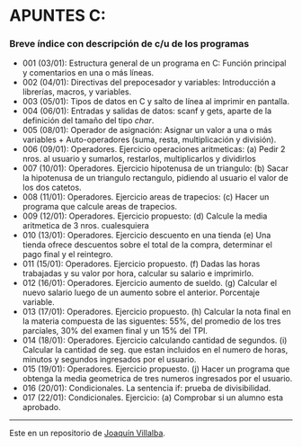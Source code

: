 # APUNTES C: 
### Breve índice con descripción de c/u de los programas

- 001 (03/01): Estructura general de un programa en C: Función principal y comentarios en una o más líneas.
- 002 (04/01): Directivas del prepocesador y variables: Introducción a librerías, macros, y variables.
- 003 (05/01): Tipos de datos en C y salto de línea al imprimir en pantalla.
- 004 (06/01): Entradas y salidas de datos: scanf y gets, aparte de la definición del tamaño del tipo *char*.
- 005 (08/01): Operador de asignación: Asignar un valor a una o más variables + Auto-operadores (suma, resta, multiplicación y división).
- 006 (09/01): Operadores. Ejercicio operaciones aritmeticas: (a) Pedir 2 nros. al usuario y sumarlos, restarlos, multiplicarlos y dividirlos
- 007 (10/01): Operadores. Ejercicio hipotenusa de un triangulo: (b) Sacar la hipotenusa de un triangulo rectangulo, pidiendo al usuario el valor de los dos catetos.
- 008 (11/01): Operadores. Ejercicio areas de trapecios: (c) Hacer un programa que calcule areas de trapecios.
- 009 (12/01): Operadores. Ejercicio propuesto: (d) Calcule la media aritmetica de 3 nros. cualesquiera
- 010 (13/01): Operadores. Ejercicio descuento en una tienda (e) Una tienda ofrece descuentos sobre el total de la compra, determinar el pago final y el reintegro.
- 011 (15/01): Operadores. Ejercicio propuesto. (f) Dadas las horas trabajadas y su valor por hora, calcular su salario e imprimirlo.
- 012 (16/01): Operadores. Ejercicio aumento de sueldo. (g) Calcular el nuevo salario luego de un aumento sobre el anterior. Porcentaje variable.
- 013 (17/01): Operadores. Ejercicio propuesto. (h) Calcular la nota final en la materia compuesta de las siguentes: 55%, del promedio de los tres parciales, 30% del examen final y un 15% del TPI.
- 014 (18/01): Operadores. Ejercicio calculando cantidad de segundos. (i) Calcular la cantidad de seg. que estan incluidos en el numero de horas, minutos y segundos ingresados por el usuario.
- 015 (19/01): Operadores. Ejercicio propuesto. (j) Hacer un programa que obtenga la media geometrica de tres numeros ingresados por el usuario.
- 016 (20/01): Condicionales. La sentencia if: prueba de divisibilidad.
- 017 (22/01): Condicionales. Ejercicio: (a) Comprobar si un alumno esta aprobado.

* * *
Este en un repositorio de [Joaquín Villalba](https://github.com/villalbajoaquin).